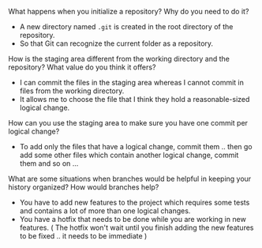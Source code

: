 What happens when you initialize a repository? Why do you need to do it?
* A new directory named `.git` is created in the root directory of the repository.
* So that Git can recognize the current folder as a repository.

How is the staging area different from the working directory and the repository? What value do you think it offers?
* I can commit the files in the staging area whereas I cannot commit in files from the working directory.
* It allows me to choose the file that I think they hold a reasonable-sized logical change.

How can you use the staging area to make sure you have one commit per logical change?
* To add only the files that have a logical change, commit them .. then go add some other files which contain another logical change, commit them and so on ...

What are some situations when branches would be helpful in keeping your
  history organized? How would branches help?
* You have to add new features to the project which requires some tests and
  contains a lot of more than one logical changes.
* You have a hotfix that needs to be done while you are working in
  new features. ( The hotfix won't wait until you finish adding the new
    features to be fixed .. it needs to be immediate )
